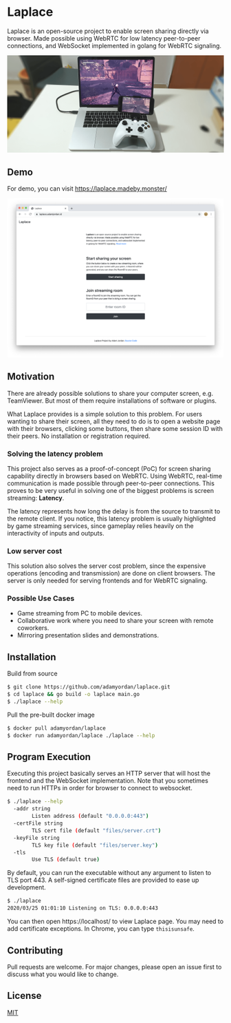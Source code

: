 # Laplace

Laplace is an open-source project to enable screen sharing directly via browser.
Made possible using WebRTC for low latency peer-to-peer connections, and WebSocket implemented in golang for WebRTC signaling.

![Laplace for gaming](./doc/laplace-for-gaming.png)


## Demo

For demo, you can visit https://laplace.madeby.monster/

![Website screenshot](./doc/screenshot-website.png)


## Motivation

There are already possible solutions to share your computer screen, e.g. TeamViewer.
But most of them require installations of software or plugins.

What Laplace provides is a simple solution to this problem.
For users wanting to share their screen, all they need to do is to open a website page with their browsers, clicking some buttons, then share some session ID with their peers.
No installation or registration required.

### Solving the latency problem

This project also serves as a proof-of-concept (PoC) for screen sharing capability directly in browsers based on WebRTC.
Using WebRTC, real-time communication is made possible through peer-to-peer connections.
This proves to be very useful in solving one of the biggest problems is screen streaming: **Latency**. 

The latency represents how long the delay is from the source to transmit to the remote client.
If you notice, this latency problem is usually highlighted by game streaming services, since gameplay relies heavily on the interactivity of inputs and outputs.


### Low server cost 
This solution also solves the server cost problem, since the expensive operations (encoding and transmission) are done on client browsers.
The server is only needed for serving frontends and for WebRTC signaling.


### Possible Use Cases

- Game streaming from PC to mobile devices.
- Collaborative work where you need to share your screen with remote coworkers.
- Mirroring presentation slides and demonstrations.


## Installation

Build from source

```bash
$ git clone https://github.com/adamyordan/laplace.git
$ cd laplace && go build -o laplace main.go
$ ./laplace --help
```

Pull the pre-built docker image

```bash
$ docker pull adamyordan/laplace
$ docker run adamyordan/laplace ./laplace --help
```


## Program Execution

Executing this project basically serves an HTTP server that will host the frontend and the WebSocket implementation.
Note that you sometimes need to run HTTPs in order for browser to connect to websocket.

```bash
$ ./laplace --help
  -addr string
        Listen address (default "0.0.0.0:443")
  -certFile string
        TLS cert file (default "files/server.crt")
  -keyFile string
        TLS key file (default "files/server.key")
  -tls
        Use TLS (default true)
```

By default, you can run the executable without any argument to listen to TLS port 443.
A self-signed certificate files are provided to ease up development.

```bash
$ ./laplace
2020/03/25 01:01:10 Listening on TLS: 0.0.0.0:443
```

You can then open https://localhost/ to view Laplace page.
You may need to add certificate exceptions. In Chrome, you can type `thisisunsafe`.



## Contributing

Pull requests are welcome. For major changes, please open an issue first to discuss what you would like to change.


## License

[MIT](https://choosealicense.com/licenses/mit/)
